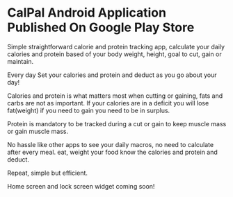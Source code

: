 # CalPal Android Application Published On Google Play Store

Simple straightforward calorie and protein tracking app, calculate your daily calories and protein based of your body weight, height, goal to cut, gain or maintain.

Every day Set your calories and protein and deduct as you go about your day!

Calories and protein is what matters most when cutting or gaining, fats and carbs are not as important. If your calories are in a deficit you will lose fat(weight) if you need to gain you need to be in surplus.

Protein is mandatory to be tracked during a cut or gain to keep muscle mass or gain muscle mass.

No hassle like other apps to see your daily macros, no need to calculate after every meal. eat, weight your food know the calories and protein and deduct.

Repeat, simple but efficient.

Home screen and lock screen widget coming soon!

